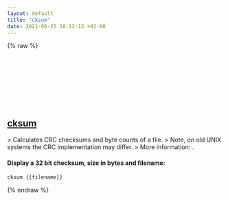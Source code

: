 ```yaml
---
layout: default
title: "cksum"
date: 2021-06-25 18:12:13 +02:00
---
```

{% raw %}
<h2 id="cksum">
  <a href="/en/common/cksum.html">cksum</a> <a href="#cksum"><svg class="icon">
    <use href="/assets/images/unicode_sprite.svg#link" />
  </svg></a>
</h2>
> Calculates CRC checksums and byte counts of a file.
> Note, on old UNIX systems the CRC implementation may differ.
> More information: <https://www.gnu.org/software/coreutils/cksum>.

#### Display a 32 bit checksum, size in bytes and filename:
```shell
cksum {{filename}}
```
{% endraw %}